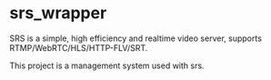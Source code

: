# srs_wrapper

SRS is a simple, high efficiency and realtime video server, supports RTMP/WebRTC/HLS/HTTP-FLV/SRT.

This project is a management system used with srs.
